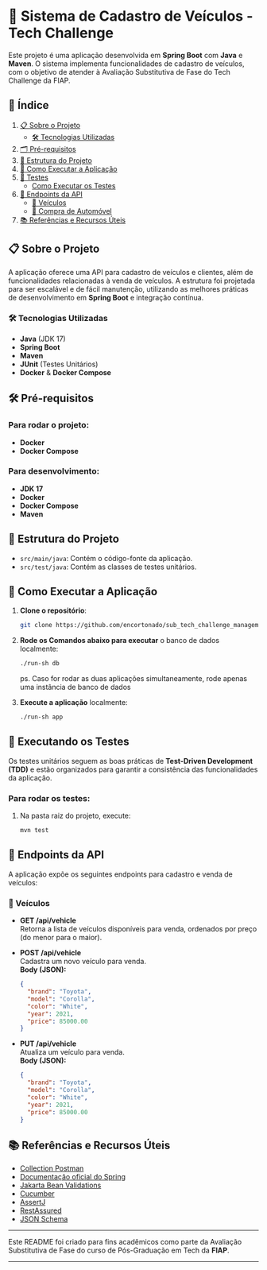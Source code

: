 # 🚗 Sistema de Cadastro de Veículos - Tech Challenge

Este projeto é uma aplicação desenvolvida em **Spring Boot** com **Java** e **Maven**. O sistema implementa funcionalidades de cadastro de veículos, com o objetivo de atender à Avaliação Substitutiva de Fase do Tech Challenge da FIAP.

## 📑 Índice

1. [📋 Sobre o Projeto](#-sobre-o-projeto)
   - [🛠️ Tecnologias Utilizadas](#-tecnologias-utilizadas)
4. [🗂 Pré-requisitos](#-pré-requisitos)
5. [🔧 Estrutura do Projeto](#-estrutura-do-projeto)
6. [🚀 Como Executar a Aplicação](#-como-executar-a-aplicação)
7. [🧪 Testes](#-executando-os-testes)
   - [Como Executar os Testes](#para-rodar-os-testes)
8. [🔗 Endpoints da API](#-endpoints-da-api)
   - [🚗 Veículos](#-veículos)
   - [🛒 Compra de Automóvel](#-compra-de-automóvel)
9. [📚 Referências e Recursos Úteis](#-referências-e-recursos-úteis)



## 📋 Sobre o Projeto

A aplicação oferece uma API para cadastro de veículos e clientes, além de funcionalidades relacionadas à venda de veículos. A estrutura foi projetada para ser escalável e de fácil manutenção, utilizando as melhores práticas de desenvolvimento em **Spring Boot** e integração contínua.

### 🛠️ Tecnologias Utilizadas

- **Java** (JDK 17)
- **Spring Boot**
- **Maven**
- **JUnit** (Testes Unitários)
- **Docker** & **Docker Compose**

## 🛠 Pré-requisitos

### Para rodar o projeto:
- **Docker**
- **Docker Compose**

### Para desenvolvimento:
- **JDK 17**
- **Docker**
- **Docker Compose**
- **Maven**

## 📁 Estrutura do Projeto

- `src/main/java`: Contém o código-fonte da aplicação.
- `src/test/java`: Contém as classes de testes unitários.

## 🚀 Como Executar a Aplicação

1. **Clone o repositório**:
   ```bash
   git clone https://github.com/encortonado/sub_tech_challenge_management_api_fase4.git
   ```

2. **Rode os Comandos abaixo para executar** o banco de dados localmente:
   ```bash
   ./run-sh db
   ```

   ps. Caso for rodar as duas aplicações simultaneamente, rode apenas uma instância de banco de dados

3. **Execute a aplicação** localmente:
   ```bash
   ./run-sh app
   ```


## 🧪 Executando os Testes

Os testes unitários seguem as boas práticas de **Test-Driven Development (TDD)** e estão organizados para garantir a consistência das funcionalidades da aplicação.

### Para rodar os testes:

1. Na pasta raiz do projeto, execute:
   ```bash
   mvn test
   ```

## 🔗 Endpoints da API

A aplicação expõe os seguintes endpoints para cadastro e venda de veículos:

### 🚗 Veículos

- **GET /api/vehicle**  
  Retorna a lista de veículos disponíveis para venda, ordenados por preço (do menor para o maior).

- **POST /api/vehicle**  
  Cadastra um novo veículo para venda.  
  **Body (JSON):**
  ```json
  {
    "brand": "Toyota",
    "model": "Corolla",
    "color": "White",
    "year": 2021,
    "price": 85000.00
  }

- **PUT /api/vehicle**  
  Atualiza um veículo para venda.  
  **Body (JSON):**
  ```json
  {
    "brand": "Toyota",
    "model": "Corolla",
    "color": "White",
    "year": 2021,
    "price": 85000.00
  }


## 📚 Referências e Recursos Úteis

- [Collection Postman](./Vehicle%20Challenge.postman_collection.json)
- [Documentação oficial do Spring](https://docs.spring.io)
- [Jakarta Bean Validations](https://beanvalidation.org/)
- [Cucumber](https://cucumber.io)
- [AssertJ](https://assertj.github.io/doc/)
- [RestAssured](https://rest-assured.io/)
- [JSON Schema](https://jsonschema.net/app/schemas/390701)

---

Este README foi criado para fins acadêmicos como parte da Avaliação Substitutiva de Fase do curso de Pós-Graduação em Tech da **FIAP**.

--- 

